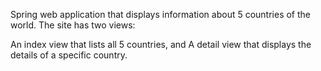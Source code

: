 Spring web application that displays information about 5 countries of the world. The site has two views:

An index view that lists all 5 countries, and
A detail view that displays the details of a specific country.
